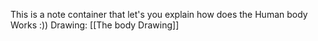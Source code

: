 This is a note container that let's you explain how does the Human body Works :))
Drawing: 
[[The body Drawing]]

